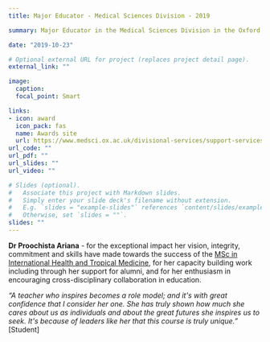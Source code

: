 ```yaml
---
title: Major Educator - Medical Sciences Division - 2019

summary: Major Educator in the Medical Sciences Division in the Oxford Teaching Excellence Awards for 2019.

date: "2019-10-23"

# Optional external URL for project (replaces project detail page).
external_link: ""

image:
  caption: 
  focal_point: Smart

links:
- icon: award
  icon_pack: fas
  name: Awards site
  url: https://www.medsci.ox.ac.uk/divisional-services/support-services-1/educational-strategy/teaching-excellence-awards/previous-awards/2019/2019-awardees
url_code: ""
url_pdf: ""
url_slides: ""
url_video: ""

# Slides (optional).
#   Associate this project with Markdown slides.
#   Simply enter your slide deck's filename without extension.
#   E.g. `slides = "example-slides"` references `content/slides/example-slides.md`.
#   Otherwise, set `slides = ""`.
slides: ""
---
```


**Dr Proochista Ariana** - for the exceptional impact her vision, integrity, commitment and skills have made towards the success of the [MSc in International Health and Tropical Medicine](https://www.ndm.ox.ac.uk/msc-international-health-and-tropical-medicine), for her capacity building work including through her support for alumni, and for her enthusiasm in encouraging cross-disciplinary collaboration in education.

*“A teacher who inspires becomes a role model; and it's with great confidence that I consider her one. She has truly shown how much she cares about us as individuals and about the great futures she inspires us to seek. It's because of leaders like her that this course is truly unique.”* [Student]



